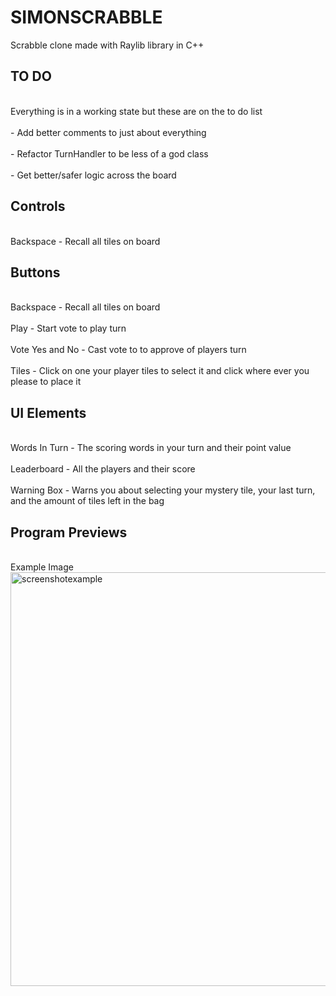 # SIMONSCRABBLE
Scrabble clone made with Raylib library in C++

## TO DO
<br> Everything is in a working state but these are on the to do list </br>
<br> - Add better comments to just about everything </br>
<br> - Refactor TurnHandler to be less of a god class </br>
<br> - Get better/safer logic across the board </br>

## Controls
<br> Backspace - Recall all tiles on board </br>

## Buttons
<br> Backspace - Recall all tiles on board </br>
<br> Play - Start vote to play turn </br>
<br> Vote Yes and No - Cast vote to to approve of players turn </br>
<br> Tiles - Click on one your player tiles to select it and click where ever you please to place it </br>

## UI Elements
<br> Words In Turn - The scoring words in your turn and their point value </br>
<br> Leaderboard - All the players and their score </br>
<br> Warning Box - Warns you about selecting your mystery tile, your last turn, and the amount of tiles left in the bag </br>

## Program Previews
<br> Example Image </br>
<img width="757" height="662" alt="screenshotexample" src="https://github.com/user-attachments/assets/a276e5e1-edaa-47d5-bbaf-e40d0cf531b8" />


